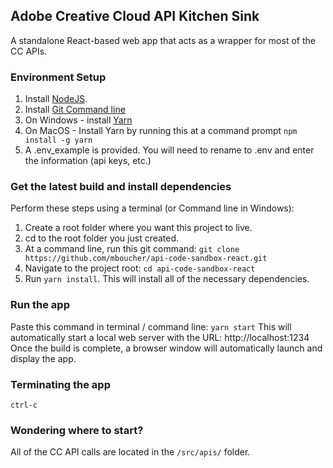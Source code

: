 ## Adobe Creative Cloud API Kitchen Sink

A standalone React-based web app that acts as a wrapper for most of the CC APIs.

### Environment Setup

1. Install [NodeJS](https://nodejs.org/en).
2. Install [Git Command line](https://git-scm.com/downloads)
3. On Windows - install [Yarn](https://github.com/yarnpkg/yarn/releases/download/v1.22.4/yarn-1.22.4.msi)
4. On MacOS - Install Yarn by running this at a command prompt `npm install -g yarn`
5. A .env_example is provided. You will need to rename to .env and enter the information (api keys, etc.)

### Get the latest build and install dependencies

Perform these steps using a terminal (or Command line in Windows):

1. Create a root folder where you want this project to live.
2. cd to the root folder you just created.
3. At a command line, run this git command:
   `git clone https://github.com/mboucher/api-code-sandbox-react.git`
4. Navigate to the project root: `cd api-code-sandbox-react`
5. Run `yarn install`. This will install all of the necessary dependencies.

### Run the app

Paste this command in terminal / command line: `yarn start`
This will automatically start a local web server with the URL: http://localhost:1234
Once the build is complete, a browser window will automatically launch and display the app.

### Terminating the app

`ctrl-c`

### Wondering where to start?

All of the CC API calls are located in the `/src/apis/` folder.
